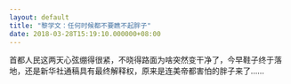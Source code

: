 ```yaml
---
layout: default
title: "黎学文：任何时候都不要瞧不起胖子"
date: 2018-03-28T15:19:10.000000+08:00
---
```


首都人民这两天心弦绷得很紧，不晓得路面为啥突然变干净了，今早鞋子终于落地，还是新华社通稿具有最终解释权，原来是连美帝都害怕的胖子来了……

